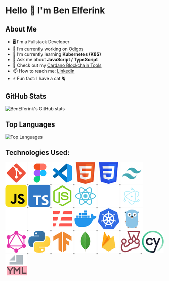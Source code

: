 # Hello 👋 I'm Ben Elferink

<!--
**BenElferink/BenElferink** is a ✨ _special_ ✨ repository because its `README.md` (this file) appears on your GitHub profile.
-->

## About Me

- 🖥️ I'm a Fullstack Developer
- 🔭 I’m currently working on [Odigos](https://github.com/odigos-io/odigos)
- 🌱 I’m currently learning <b>Kubernetes (K8S)</b>
- 💬 Ask me about <b>JavaScript / TypeScript</b>
- 🦊 Check out my [Cardano Blockchain Tools](https://labs.badfoxmc.com)
- 📫 How to reach me: [LinkedIn](https://linkedin.com/in/ben-elferink-37ba251b9)
- ⚡ Fun fact: I have a cat 🐈

## GitHub Stats

![BenElferink's GitHub stats](https://github-readme-stats.vercel.app/api?username=BenElferink&show_icons=true&theme=radical)

## Top Languages

![Top Languages](https://github-readme-stats.vercel.app/api/top-langs/?username=BenElferink&layout=compact&theme=radical)

## Technologies Used:

<a href='https://git-scm.com' target='_blank' rel='noopener noreferrer'>
  <img src='./icons/git.svg' alt='git' height='69px' />
</a>
<a href='https://figma.com' target='_blank' rel='noopener noreferrer'>
  <img src='./icons/figma.svg' alt='Figma' height='69px' />
</a>
<a href='https://code.visualstudio.com' target='_blank' rel='noopener noreferrer'>
  <img src='./icons/vscode.svg' alt='VS Code' height='69px' />
</a>
<a href='https://w3schools.com/html' target='_blank' rel='noopener noreferrer'>
  <img src='./icons/html.svg' alt='HTML' height='69px' />
</a>
<a href='https://w3schools.com/css' target='_blank' rel='noopener noreferrer'>
  <img src='./icons/css.svg' alt='CSS' height='69px' />
</a>
<a href='https://tailwindcss.com' target='_blank' rel='noopener noreferrer'>
  <img src='./icons/tailwind.svg' alt='Tailwind CSS' height='69px' />
</a>
<a href='https://w3schools.com/js' target='_blank' rel='noopener noreferrer'>
  <img src='./icons/javascript.svg' alt='JavaScript' height='69px' />
</a>
<a href='https://typescriptlang.org' target='_blank' rel='noopener noreferrer'>
  <img src='./icons/typescript.svg' alt='TypeScript' height='69px' />
</a>
<a href='https://nodejs.org' target='_blank' rel='noopener noreferrer'>
  <img src='./icons/nodejs.svg' alt='Node.js' height='69px' />
</a>
<a href='https://react.dev' target='_blank' rel='noopener noreferrer'>
  <img src='./icons/reactjs.svg' alt='React.js' height='69px' />
</a>
<a href='https://nextjs.org' target='_blank' rel='noopener noreferrer'>
  <img src='./icons/nextjs.svg' alt='Next.js' height='69px' />
</a>
<a href='https://electronjs.org' target='_blank' rel='noopener noreferrer'>
  <img src='./icons/electronjs.svg' alt='Electron.js' height='69px' />
</a>
<a href='https://expo.dev' target='_blank' rel='noopener noreferrer'>
  <img src='./icons/expo.svg' alt='Expo' height='69px' />
</a>
<a href='https://socket.io' target='_blank' rel='noopener noreferrer'>
  <img src='./icons/socketio.svg' alt='Socket.io' height='69px' />
</a>
<a href='https://serverless.com' target='_blank' rel='noopener noreferrer'>
  <img src='./icons/serverless.svg' alt='Serverless' height='69px' />
</a>
<a href='https://docker.com' target='_blank' rel='noopener noreferrer'>
  <img src='./icons/docker.svg' alt='Docker' height='69px' />
</a>
<a href='https://kubernetes.io' target='_blank' rel='noopener noreferrer'>
  <img src='./icons/kubernetes.svg' alt='Kubernetes' height='69px' />
</a>
<a href='https://go.dev' target='_blank' rel='noopener noreferrer'>
  <img src='./icons/golang.svg' alt='Golang' height='69px' />
</a>
<a href='https://graphql.org' target='_blank' rel='noopener noreferrer'>
  <img src='./icons/graphql.svg' alt='GraphQL' height='69px' />
</a>
<a href='https://python.org' target='_blank' rel='noopener noreferrer'>
  <img src='./icons/python.svg' alt='Python' height='69px' />
</a>
<a href='https://tensorflow.org' target='_blank' rel='noopener noreferrer'>
  <img src='./icons/tensorflow.svg' alt='TensorFlow' height='69px' />
</a>
<a href='https://mongodb.com' target='_blank' rel='noopener noreferrer'>
  <img src='./icons/mongodb.svg' alt='MongoDB' height='69px' />
</a>
<a href='https://firebase.google.com' target='_blank' rel='noopener noreferrer'>
  <img src='./icons/firebase.svg' alt='Firebase' height='69px' />
</a>
<a href='https://jestjs.io' target='_blank' rel='noopener noreferrer'>
  <img src='./icons/jest.svg' alt='Jest' height='69px' />
</a>
<a href='https://cypress.io' target='_blank' rel='noopener noreferrer'>
  <img src='./icons/cypress.svg' alt='Cypress' height='69px' />
</a>
<a href='https://yaml.org' target='_blank' rel='noopener noreferrer'>
  <img src='./icons/yaml.svg' alt='YAML' height='69px' />
</a>
